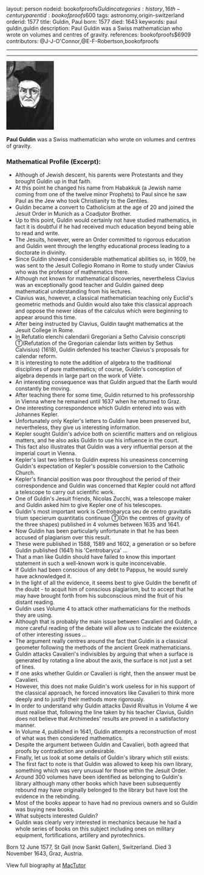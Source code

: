 layout: person
nodeid: bookofproofs$Guldin
categories: history,16th-century
parentid: bookofproofs$600
tags: astronomy,origin-switzerland
orderid: 1577
title: Guldin, Paul
born: 1577
died: 1643
keywords: paul guldin,guldin
description: Paul Guldin was a Swiss mathematician who wrote on volumes and centres of gravity.
references: bookofproofs$6909
contributors: @J-J-O'Connor,@E-F-Robertson,bookofproofs

---



---

![Guldin.jpg](https://github.com/bookofproofs/bookofproofs.github.io/blob/main/_sources/_assets/images/portraits/Guldin.jpg?raw=true)

**Paul Guldin** was a Swiss mathematician who wrote on volumes and centres of gravity.

### Mathematical Profile (Excerpt):
* Although of Jewish descent, his parents were Protestants and they brought Guldin up in that faith.
* At this point he changed his name from Habakkuk (a Jewish name coming from one of the twelve minor Prophets) to Paul since he saw Paul as the Jew who took Christianity to the Gentiles.
* Guldin became a convert to Catholicism at the age of 20 and joined the Jesuit Order in Munich as a Coadjutor Brother.
* Up to this point, Guldin would certainly not have studied mathematics, in fact it is doubtful if he had received much education beyond being able to read and write.
* The Jesuits, however, were an Order committed to rigorous education and Guldin went through the lengthy educational process leading to a doctorate in divinity.
* Since Guldin showed considerable mathematical abilities so, in 1609, he was sent to the Jesuit Collegio Romano in Rome to study under Clavius who was the professor of mathematics there.
* Although not known for mathematical discoveries, nevertheless Clavius was an exceptionally good teacher and Guldin gained deep mathematical understanding from his lectures.
* Clavius was, however, a classical mathematician teaching only Euclid's geometric methods and Guldin would also take this classical approach and oppose the newer ideas of the calculus which were beginning to appear around this time.
* After being instructed by Clavius, Guldin taught mathematics at the Jesuit College in Rome.
* In Refutatio elenchi calendarii Gregoriani a Setho Calvisio conscripti Ⓣ(Refutation of the Gregorian calendar lists written by Sethus Calvisius) (1618), Guldin defended his teacher Clavius's proposals for calendar reform.
* It is interesting to note the addition of algebra to the traditional disciplines of pure mathematics; of course, Guldin's conception of algebra depends in large part on the work of Viète.
* An interesting consequence was that Guldin argued that the Earth would constantly be moving.
* After teaching there for some time, Guldin returned to his professorship in Vienna where he remained until 1637 when he returned to Graz.
* One interesting correspondence which Guldin entered into was with Johannes Kepler.
* Unfortunately only Kepler's letters to Guldin have been preserved but, nevertheless, they give us interesting information.
* Kepler sought Guldin's advice both on scientific matters and on religious matters, and he also asks Guldin to use his influence in the court.
* This fact also illustrates that Guldin was a very influential person at the imperial court in Vienna.
* Kepler's last two letters to Guldin express his uneasiness concerning Guldin's expectation of Kepler's possible conversion to the Catholic Church.
* Kepler's financial position was poor throughout the period of their correspondence and Guldin was concerned that Kepler could not afford a telescope to carry out scientific work.
* One of Guldin's Jesuit friends, Nicolas Zucchi, was a telescope maker and Guldin asked him to give Kepler one of his telescopes.
* Guldin's most important work is Centrobaryca seu de centro gravitatis trium specierum quantitatis continuae Ⓣ(On the centres of gravity of the three shapes) published in 4 volumes between 1635 and 1641.
* Now Guldin has been particularly unfortunate in that he has been accused of plagiarism over this result.
* These were published in 1588, 1589 and 1602, a generation or so before Guldin published (1641) his 'Centrobaryca' ...
* That a man like Guldin should have failed to know this important statement in such a well-known work is quite inconceivable.
* If Guldin had been conscious of any debt to Pappus, he would surely have acknowledged it.
* In the light of all the evidence, it seems best to give Guldin the benefit of the doubt - to acquit him of conscious plagiarism, but to accept that he may have brought forth from his subconscious mind the fruit of his distant reading.
* Guldin uses Volume 4 to attack other mathematicians for the methods they are using.
* Although that is probably the main issue between Cavalieri and Guldin, a more careful reading of the debate will allow us to indicate the existence of other interesting issues ...
* The argument really centres around the fact that Guldin is a classical geometer following the methods of the ancient Greek mathematicians.
* Guldin attacks Cavalieri's indivisibles by arguing that when a surface is generated by rotating a line about the axis, the surface is not just a set of lines.
* If one asks whether Guldin or Cavalieri is right, then the answer must be Cavalieri.
* However, this does not make Guldin's work useless for in his support of the classical approach, he forced innovators like Cavalieri to think more deeply and to justify their methods more rigorously.
* In order to understand why Guldin attacks David Rivaltus in Volume 4 we must realise that, following the line taken by his teacher Clavius, Guldin does not believe that Archimedes' results are proved in a satisfactory manner.
* In Volume 4, published in 1641, Guldin attempts a reconstruction of most of what was then considered mathematics.
* Despite the argument between Guldin and Cavalieri, both agreed that proofs by contradiction are undesirable.
* Finally, let us look at some details of Guldin's library which still exists.
* The first fact to note is that Guldin was allowed to keep his own library, something which was very unusual for those within the Jesuit Order.
* Around 300 volumes have been identified as belonging to Guldin's library although many other books which have been subsequently rebound may have originally belonged to the library but have lost the evidence in the rebinding.
* Most of the books appear to have had no previous owners and so Guldin was buying new books.
* What subjects interested Guldin?
* Guldin was clearly very interested in mechanics because he had a whole series of books on this subject including ones on military equipment, fortifications, artillery and pyrotechnics.

Born 12 June 1577, St Gall (now Sankt Gallen), Switzerland. Died 3 November 1643, Graz, Austria.

View full biography at [MacTutor](https://mathshistory.st-andrews.ac.uk/Biographies/Guldin/)
